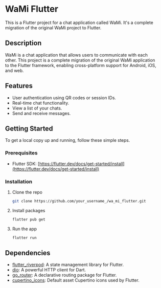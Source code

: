 # WaMi Flutter

This is a Flutter project for a chat application called WaMi. It's a complete migration of the original WaMi project to Flutter.

## Description

WaMi is a chat application that allows users to communicate with each other. This project is a complete migration of the original WaMi application to the Flutter framework, enabling cross-platform support for Android, iOS, and web.

## Features

*   User authentication using QR codes or session IDs.
*   Real-time chat functionality.
*   View a list of your chats.
*   Send and receive messages.

## Getting Started

To get a local copy up and running, follow these simple steps.

### Prerequisites

*   Flutter SDK: [https://flutter.dev/docs/get-started/install](https://flutter.dev/docs/get-started/install)

### Installation

1.  Clone the repo
    ```sh
    git clone https://github.com/your_username_/wa_mi_flutter.git
    ```
2.  Install packages
    ```sh
    flutter pub get
    ```
3.  Run the app
    ```sh
    flutter run
    ```

## Dependencies

*   [flutter_riverpod](https://pub.dev/packages/flutter_riverpod): A state management library for Flutter.
*   [dio](https://pub.dev/packages/dio): A powerful HTTP client for Dart.
*   [go_router](https://pub.dev/packages/go_router): A declarative routing package for Flutter.
*   [cupertino_icons](https://pub.dev/packages/cupertino_icons): Default asset Cupertino icons used by Flutter.
